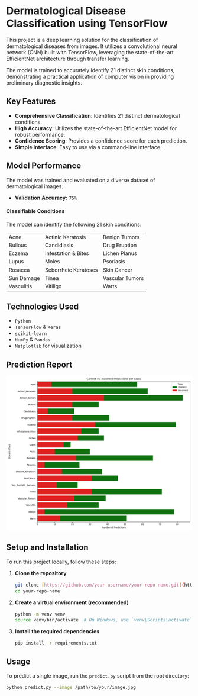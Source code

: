 # Dermatological Disease Classification using TensorFlow

This project is a deep learning solution for the classification of dermatological diseases from images. It utilizes a convolutional neural network (CNN) built with TensorFlow, leveraging the state-of-the-art EfficientNet architecture through transfer learning.

The model is trained to accurately identify 21 distinct skin conditions, demonstrating a practical application of computer vision in providing preliminary diagnostic insights.

## Key Features
- **Comprehensive Classification**: Identifies 21 distinct dermatological conditions.
- **High Accuracy**: Utilizes the state-of-the-art EfficientNet model for robust performance.
- **Confidence Scoring**: Provides a confidence score for each prediction.
- **Simple Interface**: Easy to use via a command-line interface.

## Model Performance
The model was trained and evaluated on a diverse dataset of dermatological images.

* **Validation Accuracy:** `75%`

#### Classifiable Conditions
The model can identify the following 21 skin conditions:

| | | |
| :--- | :--- | :--- |
| Acne | Actinic Keratosis | Benign Tumors |
| Bullous | Candidiasis | Drug Eruption |
| Eczema | Infestation & Bites | Lichen Planus |
| Lupus | Moles | Psoriasis |
| Rosacea | Seborrheic Keratoses| Skin Cancer |
| Sun Damage | Tinea | Vascular Tumors |
| Vasculitis | Vitiligo | Warts |

## Technologies Used
- `Python`
- `TensorFlow` & `Keras`
- `scikit-learn`
- `NumPy` & `Pandas`
- `Matplotlib` for visualization

## Prediction Report

![Skin Disease Classifier Report](https://github.com/Parth-Singla-123/skin-disease-classifier/blob/main/class_prediction_report.png?raw=true)

## Setup and Installation
To run this project locally, follow these steps:

1.  **Clone the repository**
    ```sh
    git clone [https://github.com/your-username/your-repo-name.git](https://github.com/your-username/your-repo-name.git)
    cd your-repo-name
    ```

2.  **Create a virtual environment (recommended)**
    ```sh
    python -m venv venv
    source venv/bin/activate  # On Windows, use `venv\Scripts\activate`
    ```

3.  **Install the required dependencies**
    ```sh
    pip install -r requirements.txt
    ```

## Usage
To predict a single image, run the `predict.py` script from the root directory:
```sh
python predict.py --image /path/to/your/image.jpg